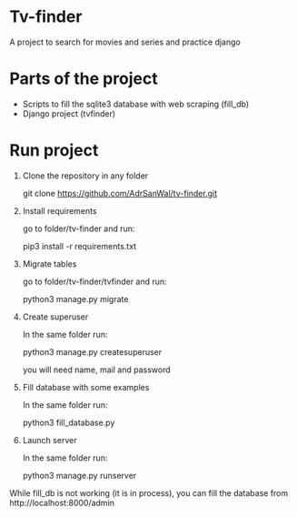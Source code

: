 Tv-finder
=
A project to search for movies and series and practice django


Parts of the project
=
* Scripts to fill the sqlite3 database with web scraping (fill_db)
* Django project (tvfinder)

Run project
=
1. Clone the repository in any folder

      git clone https://github.com/AdrSanWal/tv-finder.git

2. Install requirements

      go to folder/tv-finder and run:
      
      pip3 install -r requirements.txt

3. Migrate tables

      go to folder/tv-finder/tvfinder and run:
      
      python3 manage.py migrate
  
4. Create superuser

      In the same folder run:
      
      python3 manage.py createsuperuser
      
      you will need name, mail and password
      
5. Fill database with some examples

      In the same folder run:
      
      python3 fill_database.py    
  
5. Launch server

      In the same folder run:
      
      python3 manage.py runserver
  
While fill_db is not working (it is in process),
you can fill the database from http://localhost:8000/admin


